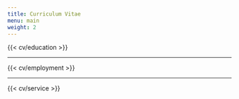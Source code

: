 ```yaml
---
title: Curriculum Vitae
menu: main
weight: 2
---
```


{{< cv/education >}}

---

{{< cv/employment >}}

---

{{< cv/service >}}